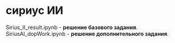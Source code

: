 # сириус ИИ


Sirius_II_result.ipynb - <b>решение базового задания</b>.</br>
SiriusAI_dopWork.ipynb - <b>решение дополнительного задания</b>.
